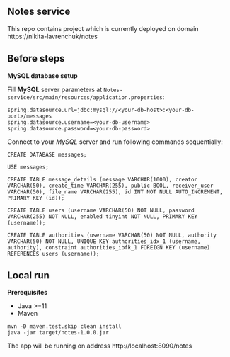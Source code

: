 Notes service
-
This repo contains project which is currently deployed on domain https://nikita-lavrenchuk/notes

Before steps
-

**MySQL database setup**

Fill **MySQL** server parameters at `Notes-service/src/main/resources/application.properties`:
```
spring.datasource.url=jdbc:mysql://<your-db-host>:<your-db-port>/messages
spring.datasource.username=<your-db-username>
spring.datasource.password=<your-db-password>
```

Connect to your *MySQL* server and run following commands sequentially:

```
CREATE DATABASE messages;
```

```
USE messages;
```

```
CREATE TABLE message_details (message VARCHAR(1000), creator VARCHAR(50), create_time VARCHAR(255), public BOOL, receiver_user VARCHAR(50), file_name VARCHAR(255), id INT NOT NULL AUTO_INCREMENT, PRIMARY KEY (id));
```

```
CREATE TABLE users (username VARCHAR(50) NOT NULL, password VARCHAR(255) NOT NULL, enabled tinyint NOT NULL, PRIMARY KEY (username));
```

```
CREATE TABLE authorities (username VARCHAR(50) NOT NULL, authority VARCHAR(50) NOT NULL, UNIQUE KEY authorities_idx_1 (username, authority), constraint authorities_ibfk_1 FOREIGN KEY (username) REFERENCES users (username));
```

Local run
-

**Prerequisites**
- Java >=11
- Maven

```
mvn -D maven.test.skip clean install
java -jar target/notes-1.0.0.jar
```

The app will be running on address http://localhost:8090/notes